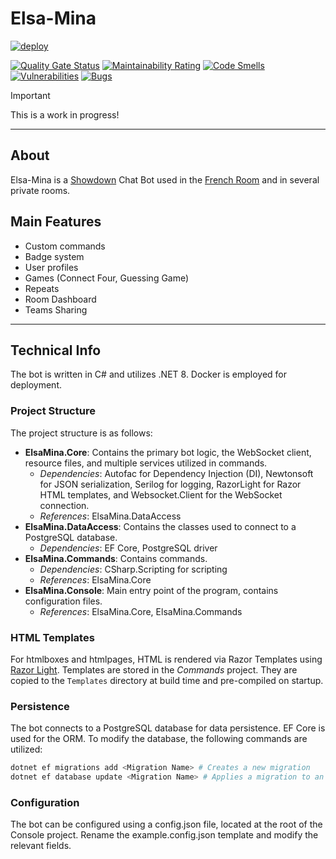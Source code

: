 # Elsa-Mina

[![deploy](https://github.com/slimf1/Elsa-Mina/actions/workflows/deploy.yml/badge.svg)](https://github.com/slimf1/Elsa-Mina/actions/workflows/deploy.yml)

[![Quality Gate Status](https://sonarcloud.io/api/project_badges/measure?project=slimf1_Elsa-Mina&metric=alert_status)](https://sonarcloud.io/summary/new_code?id=slimf1_Elsa-Mina)
[![Maintainability Rating](https://sonarcloud.io/api/project_badges/measure?project=slimf1_Elsa-Mina&metric=sqale_rating)](https://sonarcloud.io/summary/new_code?id=slimf1_Elsa-Mina)
[![Code Smells](https://sonarcloud.io/api/project_badges/measure?project=slimf1_Elsa-Mina&metric=code_smells)](https://sonarcloud.io/summary/new_code?id=slimf1_Elsa-Mina)
[![Vulnerabilities](https://sonarcloud.io/api/project_badges/measure?project=slimf1_Elsa-Mina&metric=vulnerabilities)](https://sonarcloud.io/summary/new_code?id=slimf1_Elsa-Mina)
[![Bugs](https://sonarcloud.io/api/project_badges/measure?project=slimf1_Elsa-Mina&metric=bugs)](https://sonarcloud.io/summary/new_code?id=slimf1_Elsa-Mina)

> [!IMPORTANT]  
> This is a work in progress!

---

## About

Elsa-Mina is a [Showdown](https://psim.us) Chat Bot used in the [French Room](https://psim.us/fr) and in several private rooms.

## Main Features
* Custom commands
* Badge system
* User profiles
* Games (Connect Four, Guessing Game)
* Repeats
* Room Dashboard
* Teams Sharing

---

## Technical Info
The bot is written in C# and utilizes .NET 8. Docker is employed for deployment.

### Project Structure
The project structure is as follows:
* **ElsaMina.Core**: Contains the primary bot logic, the WebSocket client, resource files, and multiple services utilized in commands.
  * _Dependencies_: Autofac for Dependency Injection (DI), Newtonsoft for JSON serialization, Serilog for logging, RazorLight for Razor HTML templates, and Websocket.Client for the WebSocket connection.
  * _References_: ElsaMina.DataAccess
* **ElsaMina.DataAccess**: Contains the classes used to connect to a PostgreSQL database.
  * _Dependencies_: EF Core, PostgreSQL driver
* **ElsaMina.Commands**: Contains commands.
  * _Dependencies_: CSharp.Scripting for scripting
  * _References_: ElsaMina.Core
* **ElsaMina.Console**: Main entry point of the program, contains configuration files.
  * _References_: ElsaMina.Core, ElsaMina.Commands

### HTML Templates
For htmlboxes and htmlpages, HTML is rendered via Razor Templates using [Razor Light](https://github.com/toddams/RazorLight).
Templates are stored in the _Commands_ project. They are copied to the `Templates` directory at build time and pre-compiled on startup.

### Persistence
The bot connects to a PostgreSQL database for data persistence. EF Core is used for the ORM.
To modify the database, the following commands are utilized:
```bash
dotnet ef migrations add <Migration Name> # Creates a new migration
dotnet ef database update <Migration Name> # Applies a migration to an existing database
```

### Configuration

The bot can be configured using a config.json file, located at the root of the Console project.
Rename the example.config.json template and modify the relevant fields.
